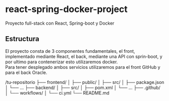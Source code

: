 # react-spring-docker-project
Proyecto full-stack con React, Spring-boot y Docker

## Estructura
El proyecto consta de 3 componentes fundamentales, el front, implementado mediante React, el back, mediante una API con sprin-boot, y por ultimo para contenerizar esto utilizaremos docker.<br>
Para tener desplegado ambos servicios utilizaremos para el front GitHub y para el back Oracle.

/tu-repositorio
  ├── frontend/
  │   ├── public/
  │   ├── src/
  │   ├── package.json
  │   └── ...
  ├── backend/
  │   ├── src/
  │   ├── pom.xml
  │   └── ...
  ├── .github/
  │   └── workflows/
  │       └── ci.yml
  └── README.md

